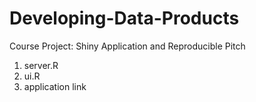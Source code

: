 # Developing-Data-Products

Course Project: Shiny Application and Reproducible Pitch

1. server.R
2. ui.R
3. application link 
